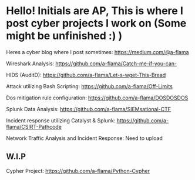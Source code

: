 # Hello! Initials are AP, This is where I post cyber projects I work on (Some might be unfinished :) )

Heres a cyber blog where I post sometimes: https://medium.com/@a-flama

Wireshark Analysis: https://github.com/a-flama/Catch-me-if-you-can-

HIDS (AuditD): https://github.com/a-flama/Let-s-wget-This-Bread

Attack utilizing Bash Scripting: https://github.com/a-flama/Off-Limits

Dos mitigation rule configuration: https://github.com/a-flama/DOSDOSDOS

Splunk Data Analysis: https://github.com/a-flama/SIEMsational-CTF

Incident response utilizing Catalyst & Splunk: https://github.com/a-flama/CSIRT-Pathcode

Network Traffic Analysis and Incident Response: Need to upload

## W.I.P

Cypher Project: https://github.com/a-flama/Python-Cypher
